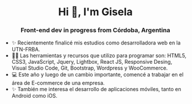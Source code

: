 <h1 align="center">Hi 👋, I'm Gisela</h1>
<h3 align="center">Front-end dev in progress from Córdoba, Argentina</h3>

- ✨ Recientemente finalicé mis estudios como desarrolladora web en la UTN-FRBA.
- 👨‍💻 Las herramientas y recursos que utilizo para programar son: HTML5, CSS3, JavaScript, Jquery, Lightbox, React JS, Responsive Desing, Visual Studio Code, Git, Bootstrap, Wordpress y WooCommerce.
- 💻 Este año y luego de un cambio importante, comencé a trabajar en el área de E-commerce de una empresa.
- ✨ También me interesa el desarrollo de aplicaciones móviles, tanto en Android como iOS.

<!---
gisela-gariboldi/gisela-gariboldi is a ✨ special ✨ repository because its `README.md` (this file) appears on your GitHub profile.
You can click the Preview link to take a look at your changes.
--->
